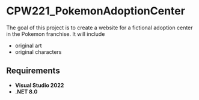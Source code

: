 # CPW221_PokemonAdoptionCenter
The goal of this project is to create a website for a fictional adoption center in the Pokemon franchise. 
It will include
- original art
- original characters

## Requirements
- **Visual Studio 2022**
- **.NET 8.0**
